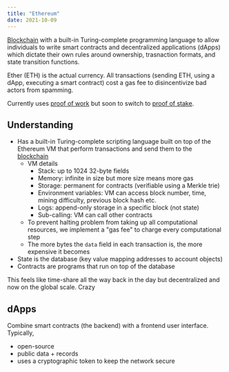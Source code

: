 ```yaml
---
title: "Ethereum"
date: 2021-10-09
---
```


[Blockchain](thoughts/blockchain.md) with a built-in Turing-complete programming language to allow individuals to write smart contracts and decentralized applications (dApps) which dictate their own rules around ownership, trasnaction formats, and state transition functions.

Ether (ETH) is the actual currency. All transactions (sending ETH, using a dApp, executing a smart contract) cost a gas fee to disincentivize bad actors from spamming.

Currently uses [proof of work](thoughts/proof%20of%20work.md) but soon to switch to [proof of stake](thoughts/proof%20of%20stake.md).

## Understanding
- Has a built-in Turing-complete scripting language built on top of the Ethereum VM that perform transactions and send them to the [blockchain](thoughts/blockchain.md)
	- VM details
		- Stack: up to 1024 32-byte fields
		- Memory: infinite in size but more size means more gas
		- Storage: permanent for contracts (verifiable using a Merkle trie)
		- Environment variables: VM can access block number, time, mining difficulty, previous block hash etc.
		- Logs: append-only storage in a specific block (not state)
		- Sub-calling: VM can call other contracts
	- To prevent halting problem from taking up all computational resources, we implement a "gas fee" to charge every computational step
	- The more bytes the `data` field in each transaction is, the more expensive it becomes
- State is the database (key value mapping addresses to account objects)
- Contracts are programs that run on top of the database

This feels like time-share all the way back in the day but decentralized and now on the global scale. Crazy

## dApps
Combine smart contracts (the backend) with a frontend user interface. Typically,
- open-source
- public data + records
- uses a cryptographic token to keep the network secure